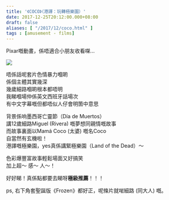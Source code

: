 ```yaml
---
title: '《COCO》（港譯：玩轉極樂園）'
date: 2017-12-25T20:12:00.000+08:00
draft: false
aliases: [ "/2017/12/coco.html" ]
tags : [amusement - films]
---
```


Pixar嘅動畫，係唔適合小朋友收看㗎...

![](/images/coco.jpg)

唔係話呢套片色情暴力嗰啲  
係個主體其實幾深  
幾歲細路嗰啲根本都唔明  
我睇嗰場仲係英文西班牙話場次  
有中文字幕嘅但都唔似人仔會明箇中意思  
  
背景係响墨西哥亡靈節（Día de Muertos）  
講12歲細路Miguel (Rivera) 嘅夢想同親情嘅故事  
而故事裏面以Mamá Coco (太婆) 嘅名Coco  
自當然有玄機啦！  
港譯嘅極樂園，yes真係講緊極樂園（Land of the Dead）～  
  
色彩爆豐富故事輕鬆場面又好搞笑  
加上超～ 感～ 人～！  
  
好好睇！真係點都要去睇呀**極級推薦**！！！  
  
  
ps, 右下角套聖誕版《Frozen》都好正，呢條片就啱細路 (同大人) 嘅。
